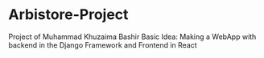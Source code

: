 # Arbistore-Project

Project of Muhammad Khuzaima Bashir
Basic Idea:
     Making a WebApp with backend in the Django Framework and Frontend in React

